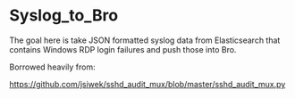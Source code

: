 Syslog_to_Bro
=============

The goal here is take JSON formatted syslog data from Elasticsearch
that contains Windows RDP login failures and push those into Bro.

Borrowed heavily from:

https://github.com/jsiwek/sshd_audit_mux/blob/master/sshd_audit_mux.py  


